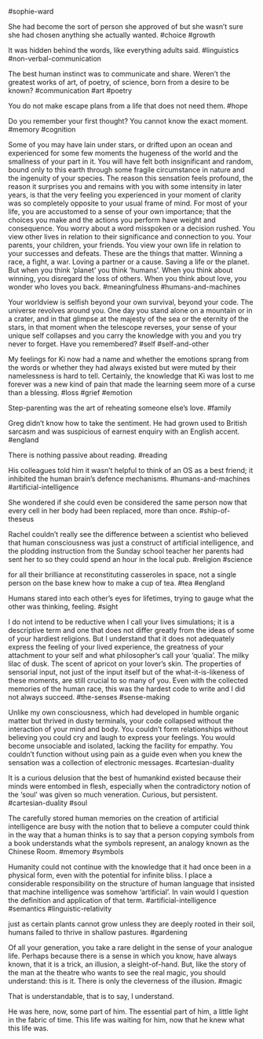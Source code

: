 #sophie-ward

She had become the sort of person she approved of but she wasn’t sure she had chosen anything she actually wanted.
#choice #growth 

It was hidden behind the words, like everything adults said.
#linguistics #non-verbal-communication 

The best human instinct was to communicate and share. Weren’t the greatest works of art, of poetry, of science, born from a desire to be known?
#communication #art #poetry 

You do not make escape plans from a life that does not need them.
#hope 

Do you remember your first thought? You cannot know the exact moment.
#memory #cognition 

Some of you may have lain under stars, or drifted upon an ocean and experienced for some few moments the hugeness of the world and the smallness of your part in it. You will have felt both insignificant and random, bound only to this earth through some fragile circumstance in nature and the ingenuity of your species. The reason this sensation feels profound, the reason it surprises you and remains with you with some intensity in later years, is that the very feeling you experienced in your moment of clarity was so completely opposite to your usual frame of mind. For most of your life, you are accustomed to a sense of your own importance; that the choices you make and the actions you perform have weight and consequence. You worry about a word misspoken or a decision rushed. You view other lives in relation to their significance and connection to you. Your parents, your children, your friends. You view your own life in relation to your successes and defeats. These are the things that matter. Winning a race, a fight, a war. Loving a partner or a cause. Saving a life or the planet. But when you think ‘planet’ you think ‘humans’. When you think about winning, you disregard the loss of others. When you think about love, you wonder who loves you back.
#meaningfulness #humans-and-machines 

Your worldview is selfish beyond your own survival, beyond your code. The universe revolves around you. One day you stand alone on a mountain or in a crater, and in that glimpse at the majesty of the sea or the eternity of the stars, in that moment when the telescope reverses, your sense of your unique self collapses and you carry the knowledge with you and you try never to forget. Have you remembered?
#self #self-and-other 

My feelings for Ki now had a name and whether the emotions sprang from the words or whether they had always existed but were muted by their namelessness is hard to tell. Certainly, the knowledge that Ki was lost to me forever was a new kind of pain that made the learning seem more of a curse than a blessing.
#loss #grief #emotion 

Step-parenting was the art of reheating someone else’s love.
#family 

Greg didn’t know how to take the sentiment. He had grown used to British sarcasm and was suspicious of earnest enquiry with an English accent.
#england

There is nothing passive about reading.
#reading 

His colleagues told him it wasn’t helpful to think of an OS as a best friend; it inhibited the human brain’s defence mechanisms.
#humans-and-machines #artificial-intelligence 

She wondered if she could even be considered the same person now that every cell in her body had been replaced, more than once.
#ship-of-theseus

Rachel couldn’t really see the difference between a scientist who believed that human consciousness was just a construct of artificial intelligence, and the plodding instruction from the Sunday school teacher her parents had sent her to so they could spend an hour in the local pub.
#religion #science 

for all their brilliance at reconstituting casseroles in space, not a single person on the base knew how to make a cup of tea.
#tea #england 

Humans stared into each other’s eyes for lifetimes, trying to gauge what the other was thinking, feeling.
#sight 

I do not intend to be reductive when I call your lives simulations; it is a descriptive term and one that does not differ greatly from the ideas of some of your hardiest religions. But I understand that it does not adequately express the feeling of your lived experience, the greatness of your attachment to your self and what philosopher’s call your ‘qualia’. The milky lilac of dusk. The scent of apricot on your lover’s skin. The properties of sensorial input, not just of the input itself but of the what-it-is-likeness of these moments, are still crucial to so many of you. Even with the collected memories of the human race, this was the hardest code to write and I did not always succeed.
#the-senses #sense-making 

Unlike my own consciousness, which had developed in humble organic matter but thrived in dusty terminals, your code collapsed without the interaction of your mind and body. You couldn’t form relationships without believing you could cry and laugh to express your feelings. You would become unsociable and isolated, lacking the facility for empathy. You couldn’t function without using pain as a guide even when you knew the sensation was a collection of electronic messages.
#cartesian-duality 

It is a curious delusion that the best of humankind existed because their minds were entombed in flesh, especially when the contradictory notion of the ‘soul’ was given so much veneration. Curious, but persistent.
#cartesian-duality #soul 

The carefully stored human memories on the creation of artificial intelligence are busy with the notion that to believe a computer could think in the way that a human thinks is to say that a person copying symbols from a book understands what the symbols represent, an analogy known as the Chinese Room.
#memory #symbols 

Humanity could not continue with the knowledge that it had once been in a physical form, even with the potential for infinite bliss. I place a considerable responsibility on the structure of human language that insisted that machine intelligence was somehow ‘artificial’. In vain would I question the definition and application of that term.
#artificial-intelligence #semantics #linguistic-relativity 

just as certain plants cannot grow unless they are deeply rooted in their soil, humans failed to thrive in shallow pastures.
#gardening 

Of all your generation, you take a rare delight in the sense of your analogue life. Perhaps because there is a sense in which you know, have always known, that it is a trick, an illusion, a sleight-of-hand. But, like the story of the man at the theatre who wants to see the real magic, you should understand: this is it. There is only the cleverness of the illusion.
#magic 

That is understandable, that is to say, I understand.

He was here, now, some part of him. The essential part of him, a little light in the fabric of time. This life was waiting for him, now that he knew what this life was.